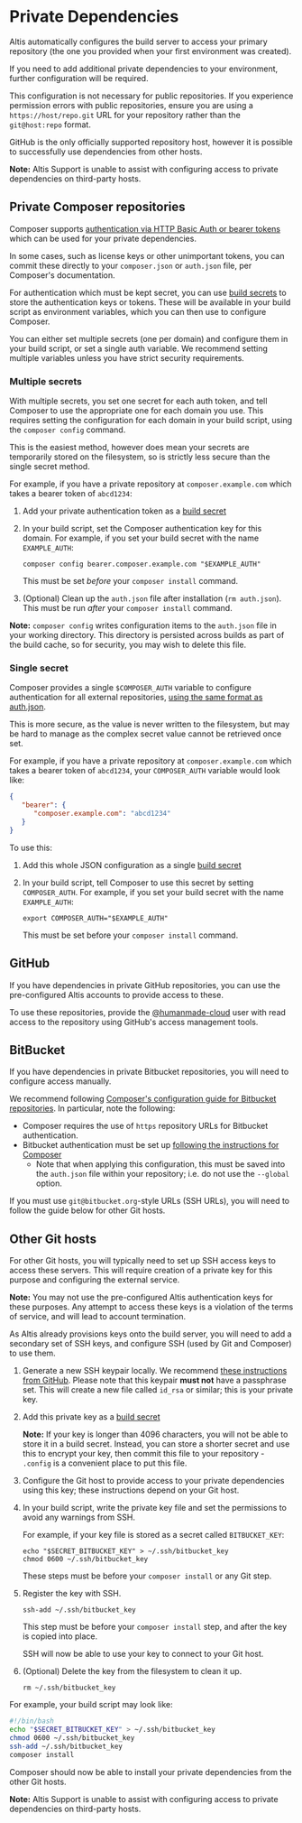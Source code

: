 # Private Dependencies

Altis automatically configures the build server to access your primary repository (the one you provided when your first environment was created).

If you need to add additional private dependencies to your environment, further configuration will be required.

This configuration is not necessary for public repositories. If you experience permission errors with public repositories, ensure you are using a `https://host/repo.git` URL for your repository rather than the `git@host:repo` format.

GitHub is the only officially supported repository host, however it is possible to successfully use dependencies from other hosts.

**Note:** Altis Support is unable to assist with configuring access to private dependencies on third-party hosts.


## Private Composer repositories

Composer supports [authentication via HTTP Basic Auth or bearer tokens](https://getcomposer.org/doc/articles/authentication-for-private-packages.md) which can be used for your private dependencies.

In some cases, such as license keys or other unimportant tokens, you can commit these directly to your `composer.json` or `auth.json` file, per Composer's documentation.

For authentication which must be kept secret, you can use [build secrets](../variables-secrets.md) to store the authentication keys or tokens. These will be available in your build script as environment variables, which you can then use to configure Composer.

You can either set multiple secrets (one per domain) and configure them in your build script, or set a single auth variable. We recommend setting multiple variables unless you have strict security requirements.


### Multiple secrets

With multiple secrets, you set one secret for each auth token, and tell Composer to use the appropriate one for each domain you use. This requires setting the configuration for each domain in your build script, using the `composer config` command.

This is the easiest method, however does mean your secrets are temporarily stored on the filesystem, so is strictly less secure than the single secret method.

For example, if you have a private repository at `composer.example.com` which takes a bearer token of `abcd1234`:

1. Add your private authentication token as a [build secret](../variables-secrets.md)

2. In your build script, set the Composer authentication key for this domain. For example, if you set your build secret with the name `EXAMPLE_AUTH`:

   ```
   composer config bearer.composer.example.com "$EXAMPLE_AUTH"
   ```

   This must be set *before* your `composer install` command.

3. (Optional) Clean up the `auth.json` file after installation (`rm auth.json`). This must be run *after* your `composer install` command.

**Note:** `composer config` writes configuration items to the `auth.json` file in your working directory. This directory is persisted across builds as part of the build cache, so for security, you may wish to delete this file.


### Single secret

Composer provides a single `$COMPOSER_AUTH` variable to configure authentication for all external repositories, [using the same format as auth.json](https://getcomposer.org/doc/03-cli.md#composer-auth).

This is more secure, as the value is never written to the filesystem, but may be hard to manage as the complex secret value cannot be retrieved once set.

For example, if you have a private repository at `composer.example.com` which takes a bearer token of `abcd1234`, your `COMPOSER_AUTH` variable would look like:

```json
{
   "bearer": {
      "composer.example.com": "abcd1234"
   }
}
```

To use this:

1. Add this whole JSON configuration as a single [build secret](../variables-secrets.md)

2. In your build script, tell Composer to use this secret by setting `COMPOSER_AUTH`. For example, if you set your build secret with the name `EXAMPLE_AUTH`:

   ```
   export COMPOSER_AUTH="$EXAMPLE_AUTH"
   ```

   This must be set before your `composer install` command.

## GitHub

If you have dependencies in private GitHub repositories, you can use the pre-configured Altis accounts to provide access to these.

To use these repositories, provide the [@humanmade-cloud](https://github.com/humanmade-cloud) user with read access to the repository using GitHub's access management tools.


## BitBucket

If you have dependencies in private Bitbucket repositories, you will need to configure access manually.

We recommend following [Composer's configuration guide for Bitbucket repositories](https://getcomposer.org/doc/05-repositories.md#bitbucket-driver-configuration). In particular, note the following:

* Composer requires the use of `https` repository URLs for Bitbucket authentication.
* Bitbucket authentication must be set up [following the instructions for Composer](https://getcomposer.org/doc/articles/authentication-for-private-packages.md#bitbucket-oauth)
	* Note that when applying this configuration, this must be saved into the `auth.json` file within your repository; i.e. do not use the `--global` option.

If you must use `git@bitbucket.org`-style URLs (SSH URLs), you will need to follow the guide below for other Git hosts.


## Other Git hosts

For other Git hosts, you will typically need to set up SSH access keys to access these servers. This will require creation of a private key for this purpose and configuring the external service.

**Note:** You may not use the pre-configured Altis authentication keys for these purposes. Any attempt to access these keys is a violation of the terms of service, and will lead to account termination.

As Altis already provisions keys onto the build server, you will need to add a secondary set of SSH keys, and configure SSH (used by Git and Composer) to use them.

1. Generate a new SSH keypair locally. We recommend [these instructions from GitHub](https://docs.github.com/en/authentication/connecting-to-github-with-ssh/generating-a-new-ssh-key-and-adding-it-to-the-ssh-agent#generating-a-new-ssh-key). Please note that this keypair **must not** have a passphrase set. This will create a new file called `id_rsa` or similar; this is your private key.

2. Add this private key as a [build secret](../variables-secrets.md)

   **Note:** If your key is longer than 4096 characters, you will not be able to store it in a build secret. Instead, you can store a shorter secret and use this to encrypt your key, then commit this file to your repository - `.config` is a convenient place to put this file.

3. Configure the Git host to provide access to your private dependencies using this key; these instructions depend on your Git host.

4. In your build script, write the private key file and set the permissions to avoid any warnings from SSH.

   For example, if your key file is stored as a secret called `BITBUCKET_KEY`:

   ```
   echo "$SECRET_BITBUCKET_KEY" > ~/.ssh/bitbucket_key
   chmod 0600 ~/.ssh/bitbucket_key
   ```

   These steps must be before your `composer install` or any Git step.

5. Register the key with SSH.

   ```
   ssh-add ~/.ssh/bitbucket_key
   ```

   This step must be before your `composer install` step, and after the key is copied into place.

   SSH will now be able to use your key to connect to your Git host.

6. (Optional) Delete the key from the filesystem to clean it up.

   ```
   rm ~/.ssh/bitbucket_key
   ```

For example, your build script may look like:

```sh
#!/bin/bash
echo "$SECRET_BITBUCKET_KEY" > ~/.ssh/bitbucket_key
chmod 0600 ~/.ssh/bitbucket_key
ssh-add ~/.ssh/bitbucket_key
composer install
```

Composer should now be able to install your private dependencies from the other Git hosts.

**Note:** Altis Support is unable to assist with configuring access to private dependencies on third-party hosts.
